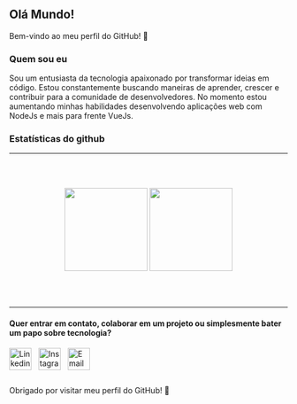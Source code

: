## Olá Mundo!

Bem-vindo ao meu perfil do GitHub! 🚀

### Quem sou eu

Sou um entusiasta da tecnologia apaixonado por transformar ideias em código. Estou constantemente buscando maneiras de aprender, crescer e contribuir para a comunidade de desenvolvedores.
No momento estou aumentando minhas habilidades desenvolvendo aplicações web com NodeJs e mais para frente VueJs.


### Estatísticas do github

------
 <br>
 <br>
 <p align="center">
  <img height="150" src="https://github-readme-stats.vercel.app/api/top-langs/?username=eduarda-manentii&layout=compact&hide=html&theme=dracula"/>
 
  
  <img height="150" src="https://github-readme-stats.vercel.app/api?username=eduarda-manentii&count_private=true&show_icons=true&theme=dracula&include_all_commits=true"/>
  </P><br>
<br>

------

#### Quer entrar em contato, colaborar em um projeto ou simplesmente bater um papo sobre tecnologia?


<a href="https://www.linkedin.com/in/kauan-mello-cancelier-a23b90233/">
  <img align="left" alt="Linkedin" width=40px style="padding-right:10px;" src="https://img.icons8.com/color/48/000000/linkedin.png"/> 
</a>

<a href="https://www.instagram.com/kauancancelier/">
  <img align="left" alt="Instagram" width=40px style="padding-right:10px;" src="https://i0.wp.com/www.multarte.com.br/wp-content/uploads/2019/03/logo-instagram-png-fundo-transparente2.png?resize=696%2C696&ssl=1"/>
</a>

<a href="mailto:kauanmellocancelier2005@gmail.com">
  <img align="left" alt="Email" width=40px style="padding-right:10px;" src="https://logospng.org/download/gmail/logo-gmail-2048.png"/>
</a>

<br>
<br>
<br>
<br>
Obrigado por visitar meu perfil do GitHub! 🌟



